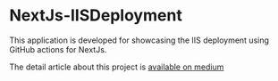 # NextJs-IISDeployment
This application is developed for showcasing the IIS deployment using GitHub actions for NextJs.

The detail article about this project is [available on medium](https://medium.com/@dipneupane/deploying-nextjs-application-on-windows-iis-server-cabdc22bccf8)
